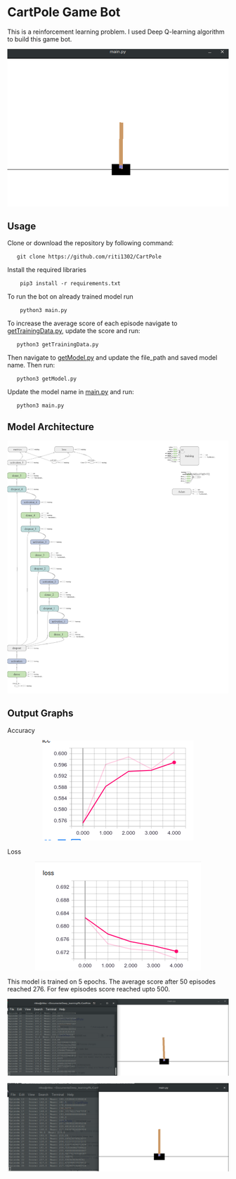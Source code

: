 # CartPole Game Bot

This is a reinforcement learning problem. I used Deep Q-learning algorithm to build this game bot.

<p align="center"> <img src="sample.gif"/> </p>

## Usage
Clone or download the repository by following command:    
 
       git clone https://github.com/riti1302/CartPole    
Install the required libraries     

        pip3 install -r requirements.txt    
To run the bot on already trained model run    

        python3 main.py    
To increase the average score of each episode navigate to [getTrainingData.py](getTrainingData.py), update the score and run:     

       python3 getTrainingData.py     
Then navigate to [getModel.py](getModel.py) and update the file_path and saved model name. Then run:    

       python3 getModel.py      
Update the model name in [main.py](main.py) and run:     

       python3 main.py    


## Model Architecture
<p align="center"> <img src="Model.png"/> </p>

## Output Graphs
Accuracy
<p align="center"> <img src="accuracy.png"/> </p>

Loss
<p align="center"> <img src="loss.png"/> </p>

This model is trained on 5 epochs. The average score after 50 episodes reached 276. For few episodes score reached upto 500.

<p align="left"> <img src="score1.png"/> </p>
<p align="left"> <img src="score2.png"/> </p>
 


